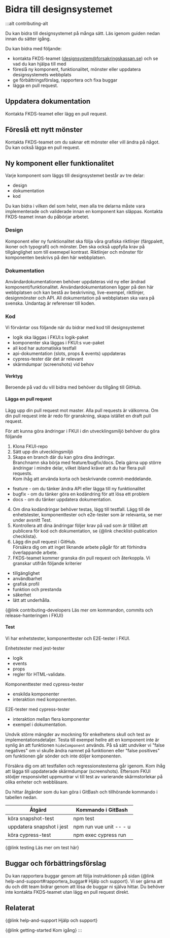 # Bidra till designsystemet

:::alt contributing-alt

Du kan bidra till designsystemet på många sätt. Läs igenom guiden nedan innan du sätter igång.

Du kan bidra med följande:

-   kontakta FKDS-teamet (<designsystem@forsakringskassan.se>) och se vad du kan hjälpa till med
-   föreslå ny komponent, funktionalitet, mönster eller uppdatera designsystemets webbplats
-   ge förbättringsförslag, rapportera och fixa buggar
-   lägga en pull request.

## Uppdatera dokumentation

Kontakta FKDS-teamet eller lägg en pull request.

## Föreslå ett nytt mönster

Kontakta FKDS-teamet om du saknar ett mönster eller vill ändra på något.
Du kan också lägga en pull request.

## Ny komponent eller funktionalitet

Varje komponent som läggs till designsystemet består av tre delar:

-   design
-   dokumentation
-   kod

Du kan bidra i vilken del som helst, men alla tre delarna måste vara implementerade och validerade innan en komponent kan släppas.
Kontakta FKDS-teamet innan du påbörjar arbetet.

### Design

Komponent eller ny funktionalitet ska följa våra grafiska riktlinjer (färgpalett, ikoner och typografi) och mönster.
Den ska också uppfylla krav på tillgänglighet som till exemepel kontrast.
Riktlinjer och mönster för komponenten beskrivs på den här webbplatsen.

### Dokumentation

Användardokumentationen behöver uppdateras vid ny eller ändrad komponent/funktionalitet.
Användardokumentationen ligger på den här webbplatsen och kan bestå av beskrivning, live-exempel, riktlinjer, designmönster och API.
All dokumentation på webbplatsen ska vara på svenska.
Undantag är referenser till koden.

### Kod

Vi förväntar oss följande när du bidrar med kod till designsystemet

-   logik ska läggas i FKUI:s logik-paket
-   komponenter ska läggas i FKUI:s vue-paket
-   all kod har automatiska testfall
-   api-dokumentation (slots, props & events) uppdateras
-   cypress-tester där det är relevant
-   skärmdumpar (screenshots) vid behov

#### Verktyg

Beroende på vad du vill bidra med behöver du tillgång till GitHub.

#### Lägga en pull request

Lägg upp din pull request mot master. Alla pull requests är välkomna.
Om din pull request inte är redo för granskning, skapa istället en draft pull request.

För att kunna göra ändringar i FKUI i din utvecklingsmiljö behöver du göra följande

1. Klona FKUI-repo
2. Sätt upp din utvecklingsmiljö
3. Skapa en branch där du kan göra dina ändringar.<br> Branchnamn ska börja med feature/bugfix/docs. Dela gärna upp större ändringar i mindre delar, vilket ibland kräver att du har flera pull requests.<br> Kom ihåg att använda korta och beskrivande commit-meddelande.

-   feature - om du tänker ändra API eller lägga till ny funktionalitet
-   bugfix - om du tänker göra en kodändring för att lösa ett problem
-   docs - om du tänker uppdatera dokumentation.

4. Om dina kodändringar behöver testas, lägg till testfall. Lägg till de enhetstester, komponenttester och e2e-tester som är relevanta, se mer under avsnitt Test.
5. Kontrollera att dina ändringar följer krav på vad som är tillåtet att publicera för kod och dokumentation, se {@link checklist-publication checklista}.
6. Lägg din pull request i GitHub.<br> Försäkra dig om att inget liknande arbete pågår för att förhindra överlappande arbete.
7. FKDS-teamet kommer granska din pull request och återkoppla. Vi granskar utifrån följande kriterier

-   tillgänglighet
-   användbarhet
-   grafisk profil
-   funktion och prestanda
-   säkerhet
-   lätt att underhålla.

{@link contributing-developers Läs mer om kommandon, commits och release-hanteringen i FKUI}

#### Test

Vi har enhetstester, komponenttester och E2E-tester i FKUI.

Enhetstester med jest-tester

-   logik
-   events
-   props
-   regler för HTML-validate.

Komponenttester med cypress-tester

-   enskilda komponenter
-   interaktion med komponenten.

E2E-tester med cypress-tester

-   interaktion mellan flera komponenter
-   exempel i dokumentation.

Undvik större mängder av mockning för enkelhetens skull och test av implementationsdetaljer.
Testa till exempel hellre att en komponent inte är synlig än att funktionen `hideComponent` används.
På så sätt undviker vi "false negatives" om vi skulle ändra namnet på funktionen eller "false positives" om funktionen går sönder och inte döljer komponenten.

Försäkra dig om att testfallen och regressionstesterna går igenom. Kom ihåg att lägga till uppdaterade skärmdumpar (screenshots).
Eftersom FKUI stödjer responsivitet uppmuntrar vi till test av varierande skärmstorlekar på olika enheter och webbläsare.

Du hittar åtgärder som du kan göra i GitBash och tillhörande kommando i tabellen nedan.

| Åtgärd                    | Kommando i GitBash      |
| ------------------------- | ----------------------- |
| köra snapshot-test        | npm test                |
| uppdatera snapshot i jest | npm run vue unit -- - u |
| köra cypress-test         | npm exec cypress run    |

{@link testing Läs mer om test här}

## Buggar och förbättringsförslag

Du kan rapportera buggar genom att följa instruktionen på sidan {@link help-and-support#rapportera_buggar# Hjälp och support}.
Vi ser gärna att du och ditt team bidrar genom att lösa de buggar ni själva hittar.
Du behöver inte kontakta FKDS-teamet utan lägg en pull request direkt.

## Relaterat

{@link help-and-support Hjälp och support}

{@link getting-started Kom igång}
:::
